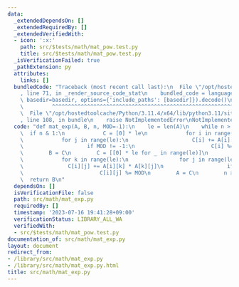 ```yaml
---
data:
  _extendedDependsOn: []
  _extendedRequiredBy: []
  _extendedVerifiedWith:
  - icon: ':x:'
    path: src/$tests/math/mat_pow.test.py
    title: src/$tests/math/mat_pow.test.py
  _isVerificationFailed: true
  _pathExtension: py
  attributes:
    links: []
  bundledCode: "Traceback (most recent call last):\n  File \"/opt/hostedtoolcache/Python/3.11.4/x64/lib/python3.11/site-packages/onlinejudge_verify/documentation/build.py\"\
    , line 71, in _render_source_code_stat\n    bundled_code = language.bundle(stat.path,\
    \ basedir=basedir, options={'include_paths': [basedir]}).decode()\n          \
    \         ^^^^^^^^^^^^^^^^^^^^^^^^^^^^^^^^^^^^^^^^^^^^^^^^^^^^^^^^^^^^^^^^^^^^^^^^^^^^^^^^^\n\
    \  File \"/opt/hostedtoolcache/Python/3.11.4/x64/lib/python3.11/site-packages/onlinejudge_verify/languages/python.py\"\
    , line 108, in bundle\n    raise NotImplementedError\nNotImplementedError\n"
  code: "def mat_exp(A, B, n, MOD=-1):\n    le = len(A)\n    while n > 0:\n      \
    \  if n & 1:\n            C = [0] * le\n            for i in range(le):\n    \
    \            for j in range(le):\n                    C[i] += A[i][j] * B[j]\n\
    \                    if MOD != -1:\n                        C[i] %= MOD\n    \
    \        B = C\n        C = [[0] * le for _ in range(le)]\n        for i in range(le):\n\
    \            for k in range(le):\n                for j in range(le):\n      \
    \              C[i][j] += A[i][k] * A[k][j]\n                    if MOD != -1:\n\
    \                        C[i][j] %= MOD\n        A = C\n        n >>= 1\n\n  \
    \  return B\n"
  dependsOn: []
  isVerificationFile: false
  path: src/math/mat_exp.py
  requiredBy: []
  timestamp: '2023-07-16 19:41:28+09:00'
  verificationStatus: LIBRARY_ALL_WA
  verifiedWith:
  - src/$tests/math/mat_pow.test.py
documentation_of: src/math/mat_exp.py
layout: document
redirect_from:
- /library/src/math/mat_exp.py
- /library/src/math/mat_exp.py.html
title: src/math/mat_exp.py
---
```

